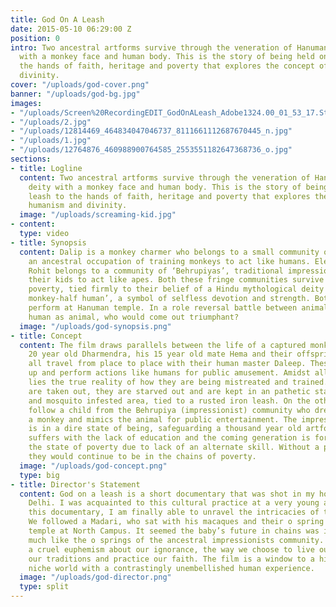 ```yaml
---
title: God On A Leash
date: 2015-05-10 06:29:00 Z
position: 0
intro: Two ancestral artforms survive through the veneration of Hanuman, a hindu deity
  with a monkey face and human body. This is the story of being held on a leash to
  the hands of faith, heritage and poverty that explores the concept of humanism and
  divinity.
cover: "/uploads/god-cover.png"
banner: "/uploads/god-bg.jpg"
images:
- "/uploads/Screen%20RecordingEDIT_GodOnALeash_Adobe1324.00_01_53_17.Still002.jpg"
- "/uploads/2.jpg"
- "/uploads/12814469_464834047046737_8111661112687670445_n.jpg"
- "/uploads/1.jpg"
- "/uploads/12764876_460988900764585_2553551182647368736_o.jpg"
sections:
- title: Logline
  content: Two ancestral artforms survive through the veneration of Hanuman, a hindu
    deity with a monkey face and human body. This is the story of being held on a
    leash to the hands of faith, heritage and poverty that explores the concept of
    humanism and divinity.
  image: "/uploads/screaming-kid.jpg"
- content: 
  type: video
- title: Synopsis
  content: Dalip is a monkey charmer who belongs to a small community of ‘Madaris’,
    an ancestral occupation of training monkeys to act like humans. Eleven year old
    Rohit belongs to a community of ‘Behrupiyas’, traditional impressionist who train
    their kids to act like apes. Both these fringe communities survive under abject
    poverty, tied firmly to their belief of a Hindu mythological deity Hanuman, Half
    monkey-half human’, a symbol of selfless devotion and strength. Both convene to
    perform at Hanuman temple. In a role reversal battle between animal as human and
    human as animal, who would come out triumphant?
  image: "/uploads/god-synopsis.png"
- title: Concept
  content: The film draws parallels between the life of a captured monkey family,
    20 year old Dharmendra, his 15 year old mate Hema and their offspring Isha. They
    all travel from place to place with their human master Daleep. These animals dress
    up and perform actions like humans for public amusement. Amidst all the frolic
    lies the true reality of how they are being mistreated and trained. Their teeth
    are taken out, they are starved out and are kept in an pathetic state in a flies
    and mosquito infested area, tied to a rusted iron leash. On the other hand, we
    follow a child from the Behrupiya (impressionist) community who dresses up like
    a monkey and mimics the animal for public entertainment. The impressionist community
    is in a dire state of being, safeguarding a thousand year old artform. The community
    suffers with the lack of education and the coming generation is forced to be in
    the state of poverty due to lack of an alternate skill. Without a proper rehabilitation,
    they would continue to be in the chains of poverty.
  image: "/uploads/god-concept.png"
  type: big
- title: Director's Statement
  content: God on a leash is a short documentary that was shot in my hometown of New
    Delhi. I was acquainted to this cultural practice at a very young age and through
    this documentary, I am finally able to unravel the intricacies of this culture.
    We followed a Madari, who sat with his macaques and their o spring near a Hanuman
    temple at North Campus. It seemed the baby’s future in chains was indomitable,
    much like the o springs of the ancestral impressionists community. It created
    a cruel euphemism about our ignorance, the way we choose to live our lives, follow
    our traditions and practice our faith. The film is a window to a highly embellished
    niche world with a contrastingly unembellished human experience.
  image: "/uploads/god-director.png"
  type: split
---
```


[](https://vimeo.com/300574303)